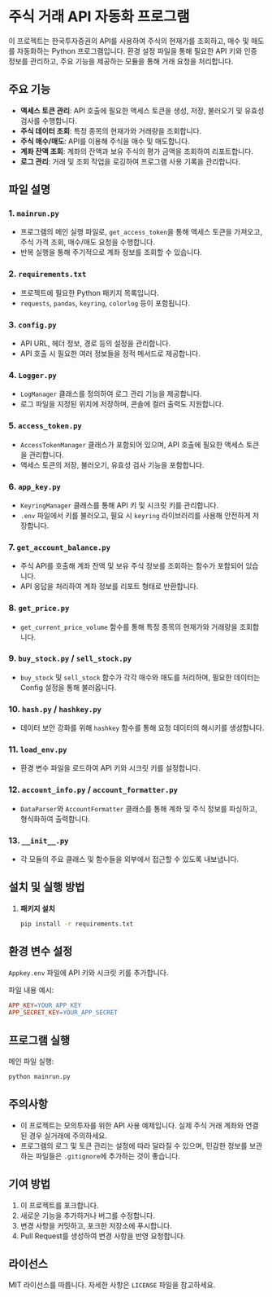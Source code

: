 # 주식 거래 API 자동화 프로그램

이 프로젝트는 한국투자증권의 API를 사용하여 주식의 현재가를 조회하고, 매수 및 매도를 자동화하는 Python 프로그램입니다. 환경 설정 파일을 통해 필요한 API 키와 인증 정보를 관리하고, 주요 기능을 제공하는 모듈을 통해 거래 요청을 처리합니다.

## 주요 기능

- **액세스 토큰 관리**: API 호출에 필요한 액세스 토큰을 생성, 저장, 불러오기 및 유효성 검사를 수행합니다.
- **주식 데이터 조회**: 특정 종목의 현재가와 거래량을 조회합니다.
- **주식 매수/매도**: API를 이용해 주식을 매수 및 매도합니다.
- **계좌 잔액 조회**: 계좌의 잔액과 보유 주식의 평가 금액을 조회하여 리포트합니다.
- **로그 관리**: 거래 및 조회 작업을 로깅하여 프로그램 사용 기록을 관리합니다.

## 파일 설명

### 1. `mainrun.py`
- 프로그램의 메인 실행 파일로, `get_access_token`을 통해 액세스 토큰을 가져오고, 주식 가격 조회, 매수/매도 요청을 수행합니다.
- 반복 실행을 통해 주기적으로 계좌 정보를 조회할 수 있습니다.

### 2. `requirements.txt`
- 프로젝트에 필요한 Python 패키지 목록입니다.
- `requests`, `pandas`, `keyring`, `colorlog` 등이 포함됩니다.

### 3. `config.py`
- API URL, 헤더 정보, 경로 등의 설정을 관리합니다.
- API 호출 시 필요한 여러 정보들을 정적 메서드로 제공합니다.

### 4. `Logger.py`
- `LogManager` 클래스를 정의하여 로그 관리 기능을 제공합니다.
- 로그 파일을 지정된 위치에 저장하며, 콘솔에 컬러 출력도 지원합니다.

### 5. `access_token.py`
- `AccessTokenManager` 클래스가 포함되어 있으며, API 호출에 필요한 액세스 토큰을 관리합니다.
- 액세스 토큰의 저장, 불러오기, 유효성 검사 기능을 포함합니다.

### 6. `app_key.py`
- `KeyringManager` 클래스를 통해 API 키 및 시크릿 키를 관리합니다.
- `.env` 파일에서 키를 불러오고, 필요 시 `keyring` 라이브러리를 사용해 안전하게 저장합니다.

### 7. `get_account_balance.py`
- 주식 API를 호출해 계좌 잔액 및 보유 주식 정보를 조회하는 함수가 포함되어 있습니다.
- API 응답을 처리하여 계좌 정보를 리포트 형태로 반환합니다.

### 8. `get_price.py`
- `get_current_price_volume` 함수를 통해 특정 종목의 현재가와 거래량을 조회합니다.

### 9. `buy_stock.py` / `sell_stock.py`
- `buy_stock` 및 `sell_stock` 함수가 각각 매수와 매도를 처리하며, 필요한 데이터는 Config 설정을 통해 불러옵니다.

### 10. `hash.py` / `hashkey.py`
- 데이터 보안 강화를 위해 `hashkey` 함수를 통해 요청 데이터의 해시키를 생성합니다.

### 11. `load_env.py`
- 환경 변수 파일을 로드하여 API 키와 시크릿 키를 설정합니다.

### 12. `account_info.py` / `account_formatter.py`
- `DataParser`와 `AccountFormatter` 클래스를 통해 계좌 및 주식 정보를 파싱하고, 형식화하여 출력합니다.

### 13. `__init__.py`
- 각 모듈의 주요 클래스 및 함수들을 외부에서 접근할 수 있도록 내보냅니다.

## 설치 및 실행 방법

1. **패키지 설치**
   ```bash
   pip install -r requirements.txt
   ```

## 환경 변수 설정

`Appkey.env` 파일에 API 키와 시크릿 키를 추가합니다.

파일 내용 예시:
```makefile
APP_KEY=YOUR_APP_KEY
APP_SECRET_KEY=YOUR_APP_SECRET
```

## 프로그램 실행

메인 파일 실행:
```bash
python mainrun.py
```

## 주의사항

- 이 프로젝트는 모의투자를 위한 API 사용 예제입니다. 실제 주식 거래 계좌와 연결된 경우 실거래에 주의하세요.
- 프로그램의 로그 및 토큰 관리는 설정에 따라 달라질 수 있으며, 민감한 정보를 보관하는 파일들은 `.gitignore`에 추가하는 것이 좋습니다.

## 기여 방법

1. 이 프로젝트를 포크합니다.
2. 새로운 기능을 추가하거나 버그를 수정합니다.
3. 변경 사항을 커밋하고, 포크한 저장소에 푸시합니다.
4. Pull Request를 생성하여 변경 사항을 반영 요청합니다.

## 라이선스

MIT 라이선스를 따릅니다. 자세한 사항은 `LICENSE` 파일을 참고하세요.

